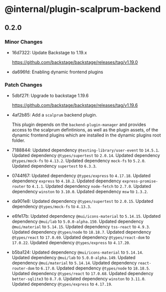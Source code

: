 # @internal/plugin-scalprum-backend

## 0.2.0

### Minor Changes

- 16d7322: Update Backstage to 1.19.x

  <https://github.com/backstage/backstage/releases/tag/v1.19.0>

- da696fd: Enabling dynamic frontend plugins

### Patch Changes

- 5dbf27f: Upgrade to backstage 1.19.6

  <https://github.com/backstage/backstage/releases/tag/v1.19.6>

- 4af2b85: Add a `scalprum` backend plugin.

  This plugin depends on the `backend-plugin-manager` and
  provides access to the scalprum defintinions,
  as well as the plugin assets,
  of the dynamic frontend plugins which are
  installed in the dynamic plugins root folder.

- 7188844: Updated dependency `@testing-library/user-event` to `14.5.1`.
  Updated dependency `@types/supertest` to `2.0.14`.
  Updated dependency `@types/mock-fs` to `4.13.2`.
  Updated dependency `mock-fs` to `5.2.0`.
  Updated dependency `supertest` to `6.3.3`.
- 0744f67: Updated dependency `@types/express` to `4.17.18`.
  Updated dependency `express` to `4.18.2`.
  Updated dependency `express-promise-router` to `4.1.1`.
  Updated dependency `node-fetch` to `2.7.0`.
  Updated dependency `winston` to `3.10.0`.
  Updated dependency `msw` to `1.3.2`.
- da901e8: Updated dependency `@types/supertest` to `2.0.15`.
  Updated dependency `@types/mock-fs` to `4.13.3`.
- e6fe17b: Updated dependency `@mui/icons-material` to `5.14.15`.
  Updated dependency `@mui/lab` to `5.0.0-alpha.150`.
  Updated dependency `@mui/material` to `5.14.15`.
  Updated dependency `tss-react` to `4.9.3`.
  Updated dependency `@types/node` to `18.18.7`.
  Updated dependency `@types/react` to `17.0.69`.
  Updated dependency `@types/react-dom` to `17.0.22`.
  Updated dependency `@types/express` to `4.17.20`.
- b5ba124: Updated dependency `@mui/icons-material` to `5.14.14`.
  Updated dependency `@mui/lab` to `5.0.0-alpha.149`.
  Updated dependency `@mui/material` to `5.14.14`.
  Updated dependency `react-router-dom` to `6.17.0`.
  Updated dependency `@types/node` to `18.18.5`.
  Updated dependency `@types/react` to `17.0.68`.
  Updated dependency `better-sqlite3` to `8.7.0`.
  Updated dependency `winston` to `3.11.0`.
  Updated dependency `@types/express` to `4.17.19`.
